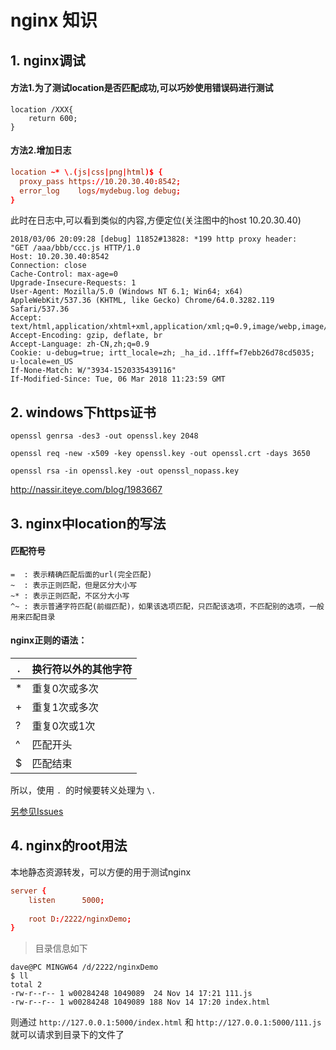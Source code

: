 nginx 知识
==


## 1. nginx调试

#### 方法1.为了测试location是否匹配成功,可以巧妙使用错误码进行测试
```
location /XXX{
    return 600;
}
```

#### 方法2.增加日志

```conf
location ~* \.(js|css|png|html)$ {
  proxy_pass https://10.20.30.40:8542;
  error_log    logs/mydebug.log debug;
}
```

此时在日志中,可以看到类似的内容,方便定位(关注图中的host 10.20.30.40)
```
2018/03/06 20:09:28 [debug] 11852#13828: *199 http proxy header:
"GET /aaa/bbb/ccc.js HTTP/1.0
Host: 10.20.30.40:8542
Connection: close
Cache-Control: max-age=0
Upgrade-Insecure-Requests: 1
User-Agent: Mozilla/5.0 (Windows NT 6.1; Win64; x64) AppleWebKit/537.36 (KHTML, like Gecko) Chrome/64.0.3282.119 Safari/537.36
Accept: text/html,application/xhtml+xml,application/xml;q=0.9,image/webp,image/apng,*/*;q=0.8
Accept-Encoding: gzip, deflate, br
Accept-Language: zh-CN,zh;q=0.9
Cookie: u-debug=true; irtt_locale=zh; _ha_id..1fff=f7ebb26d78cd5035; u-locale=en_US
If-None-Match: W/"3934-1520335439116"
If-Modified-Since: Tue, 06 Mar 2018 11:23:59 GMT
```


## 2. windows下https证书
```
openssl genrsa -des3 -out openssl.key 2048  
  
openssl req -new -x509 -key openssl.key -out openssl.crt -days 3650  
  
openssl rsa -in openssl.key -out openssl_nopass.key  
```
http://nassir.iteye.com/blog/1983667

## 3. nginx中location的写法

#### 匹配符号
```
=  : 表示精确匹配后面的url(完全匹配)
~  : 表示正则匹配，但是区分大小写
~* : 表示正则匹配，不区分大小写
^~ : 表示普通字符匹配(前缀匹配)，如果该选项匹配，只匹配该选项，不匹配别的选项，一般用来匹配目录
```

#### nginx正则的语法：
| .|换行符以外的其他字符|
|--|--|
|*|重复0次或多次|
|+|重复1次或多次|
|?|重复0次或1次|
|^|匹配开头|
|$|匹配结束|

所以，使用 `. `的时候要转义处理为 `\.` 

[另参见Issues](https://github.com/GenweiWu/Blog/issues/22)

## 4. nginx的root用法
本地静态资源转发，可以方便的用于测试nginx

```conf
server {
	listen      5000;
	
	root D:/2222/nginxDemo;	
}
```

> 目录信息如下
```
dave@PC MINGW64 /d/2222/nginxDemo
$ ll
total 2
-rw-r--r-- 1 w00284248 1049089  24 Nov 14 17:21 111.js
-rw-r--r-- 1 w00284248 1049089 188 Nov 14 17:20 index.html
```

则通过 `http://127.0.0.1:5000/index.html` 和 `http://127.0.0.1:5000/111.js` 就可以请求到目录下的文件了







